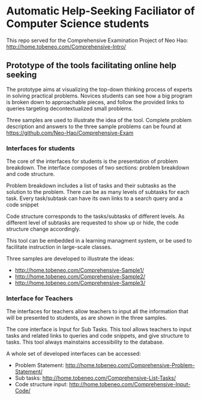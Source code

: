# Automatic Help-Seeking Faciliator of Computer Science students

This repo served for the Comprehensive Examination Project of Neo Hao: http://home.tobeneo.com/Comprehensive-Intro/

## Prototype of the tools facilitating online help seeking

The prototype aims at visualizing the top-down thinking process of experts in solving practical problems. Novices students can see how a big program is broken down to approachable pieces, and follow the provided links to queries targeting decontextualized small problems.

Three samples are used to illustrate the idea of the tool. Complete problem description and answers to the three sample problems can be found at https://github.com/Neo-Hao/Comprehensive-Exam

### Interfaces for students

The core of the interfaces for students is the presentation of problem breakdown. The interface composes of two sections: problem breakdown and code structure.

Problem breakdown includes a list of tasks and their subtasks as the solution to the problem. There can be as many levels of subtasks for each task. Every task/subtask can have its own links to a search query and a code snippet

Code structure corresponds to the tasks/subtasks of different levels. As different level of subtasks are requested to show up or hide, the code structure change accordingly.

This tool can be embedded in a learning managment system, or be used to facilitate instruction in large-scale classes.

Three samples are developed to illustrate the ideas:

* http://home.tobeneo.com/Comprehensive-Sample1/
* http://home.tobeneo.com/Comprehensive-Sample2/
* http://home.tobeneo.com/Comprehensive-Sample3/

### Interface for Teachers

The interfaces for teachers allow teachers to input all the information that will be presented to students, as are shown in the three samples.

The core interface is Input for Sub Tasks. This tool allows teachers to input tasks and related links to queries and code snippets, and give structure to tasks. This tool always mainstains accessibility to the database.

A whole set of developed interfaces can be accessed:

* Problem Statement: http://home.tobeneo.com/Comprehensive-Problem-Statement/
* Sub tasks: http://home.tobeneo.com/Comprehensive-List-Tasks/
* Code structure input: http://home.tobeneo.com/Comprehensive-Input-Code/
